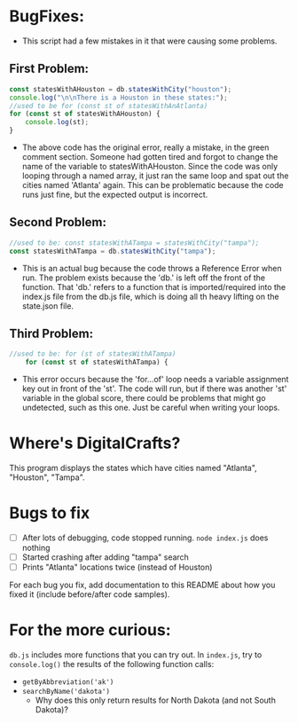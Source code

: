 # BugFixes:

- This script had a few mistakes in it that were causing some problems.

## First Problem:

```javascript
const statesWithAHouston = db.statesWithCity("houston");
console.log("\n\nThere is a Houston in these states:");
//used to be for (const st of statesWithAnAtlanta)
for (const st of statesWithAHouston) {
	console.log(st);
}
```

- The above code has the original error, really a mistake, in the green comment section. Someone had gotten tired and forgot to change the name of the variable to statesWithAHouston. Since the code was only looping through a named array, it just ran the same loop and spat out the cities named 'Atlanta' again. This can be problematic because the code runs just fine, but the expected output is incorrect.

## Second Problem:

```javascript
//used to be: const statesWithATampa = statesWithCity("tampa");
const statesWithATampa = db.statesWithCity("tampa");
```

- This is an actual bug because the code throws a Reference Error when run. The problem exists because the 'db.' is left off the front of the function. That 'db.' refers to a function that is imported/required into the index.js file from the db.js file, which is doing all th heavy lifting on the state.json file.

## Third Problem:

```javascript
//used to be: for (st of statesWithATampa)
	for (const st of statesWithATampa) {

```

- This error occurs because the 'for...of' loop needs a variable assignment key out in front of the 'st'. The code will run, but if there was another 'st' variable in the global score, there could be problems that might go undetected, such as this one. Just be careful when writing your loops.

# Where's DigitalCrafts?

This program displays the states which have cities named "Atlanta", "Houston", "Tampa".

# Bugs to fix

- [ ] After lots of debugging, code stopped running. `node index.js` does nothing
- [ ] Started crashing after adding "tampa" search
- [ ] Prints "Atlanta" locations twice (instead of Houston)

For each bug you fix, add documentation to this README about how you fixed it (include before/after code samples).

# For the more curious:

`db.js` includes more functions that you can try out. In `index.js`, try to `console.log()` the results of the following function calls:

- `getByAbbreviation('ak')`
- `searchByName('dakota')`
  - Why does this only return results for North Dakota (and not South Dakota)?

